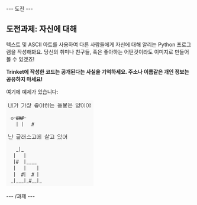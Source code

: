 \--- 도전 \---

## 도전과제: 자신에 대해

텍스트 및 ASCII 아트를 사용하여 다른 사람들에게 자신에 대해 알리는 Python 프로그램을 작성해봐요. 당신의 취미나 친구들, 혹은 좋아하는 어떤것이라도 이미지로 만들어 볼 수 있겠죠!

**Trinket에 작성한 코드는 공개된다는 사실을 기억하세요. 주소나 이름같은 개인 정보는 공유하지 마세요!**

여기에 예제가 있습니다:

![screenshot](images/me-about.png)

\--- /과제 \---